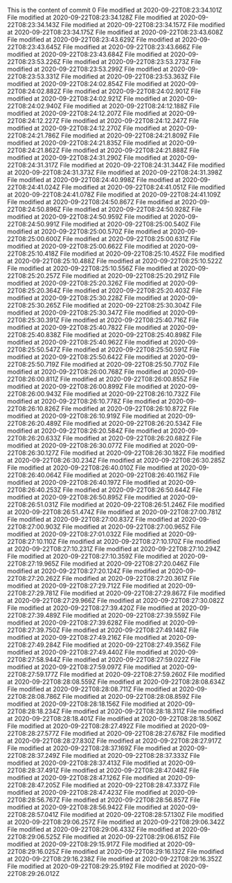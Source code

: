 This is the content of commit 0
File modified at 2020-09-22T08:23:34.101Z
File modified at 2020-09-22T08:23:34.128Z
File modified at 2020-09-22T08:23:34.143Z
File modified at 2020-09-22T08:23:34.157Z
File modified at 2020-09-22T08:23:34.175Z
File modified at 2020-09-22T08:23:43.608Z
File modified at 2020-09-22T08:23:43.629Z
File modified at 2020-09-22T08:23:43.645Z
File modified at 2020-09-22T08:23:43.666Z
File modified at 2020-09-22T08:23:43.684Z
File modified at 2020-09-22T08:23:53.226Z
File modified at 2020-09-22T08:23:53.273Z
File modified at 2020-09-22T08:23:53.299Z
File modified at 2020-09-22T08:23:53.331Z
File modified at 2020-09-22T08:23:53.363Z
File modified at 2020-09-22T08:24:02.854Z
File modified at 2020-09-22T08:24:02.882Z
File modified at 2020-09-22T08:24:02.901Z
File modified at 2020-09-22T08:24:02.921Z
File modified at 2020-09-22T08:24:02.940Z
File modified at 2020-09-22T08:24:12.188Z
File modified at 2020-09-22T08:24:12.207Z
File modified at 2020-09-22T08:24:12.227Z
File modified at 2020-09-22T08:24:12.247Z
File modified at 2020-09-22T08:24:12.270Z
File modified at 2020-09-22T08:24:21.786Z
File modified at 2020-09-22T08:24:21.809Z
File modified at 2020-09-22T08:24:21.835Z
File modified at 2020-09-22T08:24:21.862Z
File modified at 2020-09-22T08:24:21.888Z
File modified at 2020-09-22T08:24:31.290Z
File modified at 2020-09-22T08:24:31.317Z
File modified at 2020-09-22T08:24:31.344Z
File modified at 2020-09-22T08:24:31.373Z
File modified at 2020-09-22T08:24:31.398Z
File modified at 2020-09-22T08:24:40.998Z
File modified at 2020-09-22T08:24:41.024Z
File modified at 2020-09-22T08:24:41.051Z
File modified at 2020-09-22T08:24:41.078Z
File modified at 2020-09-22T08:24:41.109Z
File modified at 2020-09-22T08:24:50.867Z
File modified at 2020-09-22T08:24:50.896Z
File modified at 2020-09-22T08:24:50.928Z
File modified at 2020-09-22T08:24:50.959Z
File modified at 2020-09-22T08:24:50.991Z
File modified at 2020-09-22T08:25:00.540Z
File modified at 2020-09-22T08:25:00.570Z
File modified at 2020-09-22T08:25:00.600Z
File modified at 2020-09-22T08:25:00.631Z
File modified at 2020-09-22T08:25:00.662Z
File modified at 2020-09-22T08:25:10.418Z
File modified at 2020-09-22T08:25:10.452Z
File modified at 2020-09-22T08:25:10.488Z
File modified at 2020-09-22T08:25:10.522Z
File modified at 2020-09-22T08:25:10.556Z
File modified at 2020-09-22T08:25:20.257Z
File modified at 2020-09-22T08:25:20.291Z
File modified at 2020-09-22T08:25:20.326Z
File modified at 2020-09-22T08:25:20.364Z
File modified at 2020-09-22T08:25:20.403Z
File modified at 2020-09-22T08:25:30.228Z
File modified at 2020-09-22T08:25:30.265Z
File modified at 2020-09-22T08:25:30.304Z
File modified at 2020-09-22T08:25:30.347Z
File modified at 2020-09-22T08:25:30.391Z
File modified at 2020-09-22T08:25:40.716Z
File modified at 2020-09-22T08:25:40.782Z
File modified at 2020-09-22T08:25:40.838Z
File modified at 2020-09-22T08:25:40.898Z
File modified at 2020-09-22T08:25:40.962Z
File modified at 2020-09-22T08:25:50.547Z
File modified at 2020-09-22T08:25:50.591Z
File modified at 2020-09-22T08:25:50.642Z
File modified at 2020-09-22T08:25:50.719Z
File modified at 2020-09-22T08:25:50.770Z
File modified at 2020-09-22T08:26:00.768Z
File modified at 2020-09-22T08:26:00.811Z
File modified at 2020-09-22T08:26:00.855Z
File modified at 2020-09-22T08:26:00.899Z
File modified at 2020-09-22T08:26:00.943Z
File modified at 2020-09-22T08:26:10.732Z
File modified at 2020-09-22T08:26:10.778Z
File modified at 2020-09-22T08:26:10.826Z
File modified at 2020-09-22T08:26:10.872Z
File modified at 2020-09-22T08:26:10.919Z
File modified at 2020-09-22T08:26:20.489Z
File modified at 2020-09-22T08:26:20.534Z
File modified at 2020-09-22T08:26:20.584Z
File modified at 2020-09-22T08:26:20.633Z
File modified at 2020-09-22T08:26:20.682Z
File modified at 2020-09-22T08:26:30.077Z
File modified at 2020-09-22T08:26:30.127Z
File modified at 2020-09-22T08:26:30.182Z
File modified at 2020-09-22T08:26:30.234Z
File modified at 2020-09-22T08:26:30.285Z
File modified at 2020-09-22T08:26:40.010Z
File modified at 2020-09-22T08:26:40.064Z
File modified at 2020-09-22T08:26:40.116Z
File modified at 2020-09-22T08:26:40.197Z
File modified at 2020-09-22T08:26:40.253Z
File modified at 2020-09-22T08:26:50.644Z
File modified at 2020-09-22T08:26:50.895Z
File modified at 2020-09-22T08:26:51.031Z
File modified at 2020-09-22T08:26:51.246Z
File modified at 2020-09-22T08:26:51.474Z
File modified at 2020-09-22T08:27:00.781Z
File modified at 2020-09-22T08:27:00.837Z
File modified at 2020-09-22T08:27:00.903Z
File modified at 2020-09-22T08:27:00.965Z
File modified at 2020-09-22T08:27:01.032Z
File modified at 2020-09-22T08:27:10.110Z
File modified at 2020-09-22T08:27:10.170Z
File modified at 2020-09-22T08:27:10.231Z
File modified at 2020-09-22T08:27:10.294Z
File modified at 2020-09-22T08:27:10.359Z
File modified at 2020-09-22T08:27:19.965Z
File modified at 2020-09-22T08:27:20.046Z
File modified at 2020-09-22T08:27:20.124Z
File modified at 2020-09-22T08:27:20.262Z
File modified at 2020-09-22T08:27:20.361Z
File modified at 2020-09-22T08:27:29.712Z
File modified at 2020-09-22T08:27:29.781Z
File modified at 2020-09-22T08:27:29.867Z
File modified at 2020-09-22T08:27:29.966Z
File modified at 2020-09-22T08:27:30.082Z
File modified at 2020-09-22T08:27:39.420Z
File modified at 2020-09-22T08:27:39.489Z
File modified at 2020-09-22T08:27:39.559Z
File modified at 2020-09-22T08:27:39.628Z
File modified at 2020-09-22T08:27:39.750Z
File modified at 2020-09-22T08:27:49.148Z
File modified at 2020-09-22T08:27:49.216Z
File modified at 2020-09-22T08:27:49.284Z
File modified at 2020-09-22T08:27:49.356Z
File modified at 2020-09-22T08:27:49.440Z
File modified at 2020-09-22T08:27:58.944Z
File modified at 2020-09-22T08:27:59.022Z
File modified at 2020-09-22T08:27:59.097Z
File modified at 2020-09-22T08:27:59.177Z
File modified at 2020-09-22T08:27:59.260Z
File modified at 2020-09-22T08:28:08.559Z
File modified at 2020-09-22T08:28:08.634Z
File modified at 2020-09-22T08:28:08.711Z
File modified at 2020-09-22T08:28:08.786Z
File modified at 2020-09-22T08:28:08.859Z
File modified at 2020-09-22T08:28:18.156Z
File modified at 2020-09-22T08:28:18.234Z
File modified at 2020-09-22T08:28:18.311Z
File modified at 2020-09-22T08:28:18.401Z
File modified at 2020-09-22T08:28:18.506Z
File modified at 2020-09-22T08:28:27.492Z
File modified at 2020-09-22T08:28:27.577Z
File modified at 2020-09-22T08:28:27.678Z
File modified at 2020-09-22T08:28:27.830Z
File modified at 2020-09-22T08:28:27.917Z
File modified at 2020-09-22T08:28:37.169Z
File modified at 2020-09-22T08:28:37.249Z
File modified at 2020-09-22T08:28:37.333Z
File modified at 2020-09-22T08:28:37.413Z
File modified at 2020-09-22T08:28:37.491Z
File modified at 2020-09-22T08:28:47.048Z
File modified at 2020-09-22T08:28:47.126Z
File modified at 2020-09-22T08:28:47.205Z
File modified at 2020-09-22T08:28:47.337Z
File modified at 2020-09-22T08:28:47.423Z
File modified at 2020-09-22T08:28:56.767Z
File modified at 2020-09-22T08:28:56.857Z
File modified at 2020-09-22T08:28:56.942Z
File modified at 2020-09-22T08:28:57.041Z
File modified at 2020-09-22T08:28:57.130Z
File modified at 2020-09-22T08:29:06.257Z
File modified at 2020-09-22T08:29:06.342Z
File modified at 2020-09-22T08:29:06.433Z
File modified at 2020-09-22T08:29:06.525Z
File modified at 2020-09-22T08:29:06.615Z
File modified at 2020-09-22T08:29:15.917Z
File modified at 2020-09-22T08:29:16.025Z
File modified at 2020-09-22T08:29:16.132Z
File modified at 2020-09-22T08:29:16.238Z
File modified at 2020-09-22T08:29:16.352Z
File modified at 2020-09-22T08:29:25.919Z
File modified at 2020-09-22T08:29:26.012Z